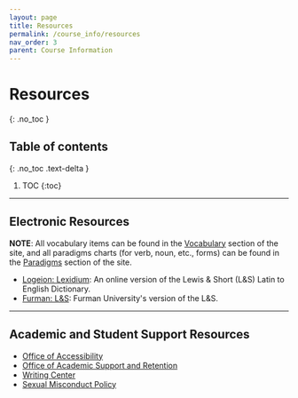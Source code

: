 ```yaml
---
layout: page
title: Resources
permalink: /course_info/resources
nav_order: 3
parent: Course Information
---
```


# Resources
{: .no_toc }

## Table of contents
{: .no_toc .text-delta }

1. TOC
{:toc}

***

## Electronic Resources

**NOTE**: All vocabulary items can be found in the [Vocabulary](../vocabulary) section of the site, and all paradigms charts (for verb, noun, etc., forms) can be found in the [Paradigms](../paradigms) section of the site.

* [Logeion: Lexidium](https://logeion.uchicago.edu/lexidium): An online version of the Lewis & Short (L&S) Latin to English Dictionary.
* [Furman: L&S](http://folio2.furman.edu/lsj/): Furman University's version of the L&S.

***

## Academic and Student Support Resources

* [Office of Accessibility](https://www.fairfield.edu/undergraduate/academics/resources/academic-commons/accessibility/)
* [Office of Academic Support and Retention](https://www.fairfield.edu/undergraduate/academics/resources/academic-commons/index.html)
* [Writing Center](https://www.fairfield.edu/undergraduate/academics/resources/academic-commons/index.html)
* [Sexual Misconduct Policy](https://www.fairfield.edu/undergraduate/student-life-and-services/office-of-the-dean-of-students/student-handbook/sexual-misconduct-policy/index.html)